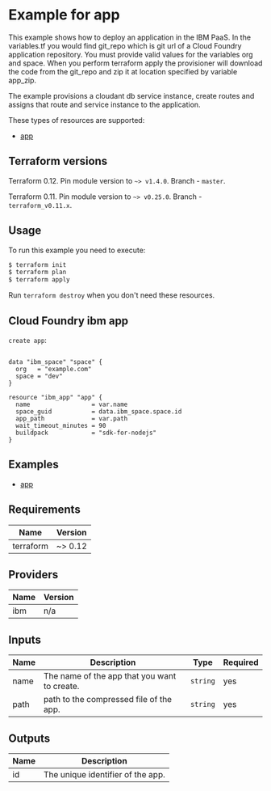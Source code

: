 # Example for app

This example shows how to deploy an application in the IBM PaaS. In the variables.tf you would find git_repo which is git url of a Cloud Foundry application repository. You must provide valid values for the variables org and space.
When you perform terraform apply the provisioner will download the code from the git_repo and zip it at location specified by variable app_zip.

The example provisions a cloudant db service instance, create routes and assigns that route and service instance to the application.



These types of resources are supported:

* [ app ](https://cloud.ibm.com/docs/terraform?topic=terraform-cloud-foundry-resources#cf-app)

## Terraform versions

Terraform 0.12. Pin module version to `~> v1.4.0`. Branch - `master`.

Terraform 0.11. Pin module version to `~> v0.25.0`. Branch - `terraform_v0.11.x`.

## Usage

To run this example you need to execute:

```bash
$ terraform init
$ terraform plan
$ terraform apply
```

Run `terraform destroy` when you don't need these resources.


## Cloud Foundry ibm app

`create app`:
```hcl

data "ibm_space" "space" {
  org   = "example.com"
  space = "dev"
}

resource "ibm_app" "app" {
  name                 = var.name
  space_guid           = data.ibm_space.space.id
  app_path             = var.path
  wait_timeout_minutes = 90
  buildpack            = "sdk-for-nodejs"
}

```

## Examples

* [ app ](https://github.com/IBM-Cloud/terraform-provider-ibm/tree/master/examples/ibm-app)


<!-- BEGINNING OF PRE-COMMIT-TERRAFORM DOCS HOOK -->
## Requirements

| Name | Version |
|------|---------|
| terraform | ~> 0.12 |

## Providers

| Name | Version |
|------|---------|
| ibm | n/a |

## Inputs

| Name | Description                                  | Type     | Required |
|------|----------------------------------------------|----------|----------|
| name | The name of the app that you want to create. | `string` | yes      |
| path | path to the compressed file of the app.      | `string` | yes      |

## Outputs

| Name     | Description                       |
|----------|-----------------------------------|
| id       | The unique identifier of the app. |

<!-- END OF PRE-COMMIT-TERRAFORM DOCS HOOK -->
